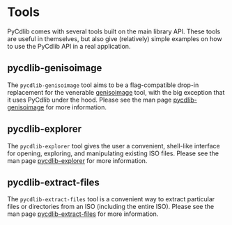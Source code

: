 # Tools

PyCdlib comes with several tools built on the main library API.  These tools are useful in themselves, but also give (relatively) simple examples on how to use the PyCdlib API in a real application.

## pycdlib-genisoimage
The `pycdlib-genisoimage` tool aims to be a flag-compatible drop-in replacement for the venerable [genisoimage](https://linux.die.net/man/1/genisoimage) tool, with the big exception that it uses PyCdlib under the hood.  Please see the man page [pycdlib-genisoimage](pycdlib-genisoimage.html) for more information.

## pycdlib-explorer
The `pycdlib-explorer` tool gives the user a convenient, shell-like interface for opening, exploring, and manipulating existing ISO files.  Please see the man page [pycdlib-explorer](pycdlib-explorer.html) for more information.

## pycdlib-extract-files
The `pycdlib-extract-files` tool is a convenient way to extract particular files or directories from an ISO (including the entire ISO).  Please see the man page [pycdlib-extract-files](pycdlib-extract-files.html) for more information.

